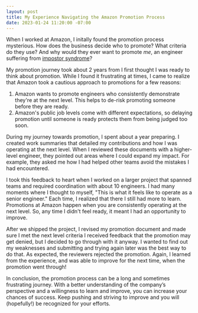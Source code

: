 ```yaml
---
layout: post
title: My Experience Navigating the Amazon Promotion Process
date: 2023-01-24 11:20:00 -07:00
---
```


When I worked at Amazon, I initally found the promotion process mysterious. How
does the business decide who to promote? What criteria do they use? And why
would they ever want to promote *me*, an engineer suffering from [impostor
syndrome](https://www.kevinlondon.com/2015/05/27/impostor-syndrome-and-me)?

My promotion journey took about 2 years from I first thought I was ready to
think about promotion. While I found it frustrating at times,
I came to realize that Amazon took a cautious approach to promotions for a few
reasons:

1. Amazon wants to promote engineers who consistently demonstrate they're at the
   next level. This helps to de-risk promoting someone before they are ready.
2. Amazon's public job levels come with different expectations, so delaying
   promotion until someone is ready protects them from being judged too soon.

During my journey towards promotion, I spent about a year preparing.  I created
work summaries that detailed my contributions and how I was operating at the
next level. When I reviewed these documents with a higher-level engineer, they
pointed out areas where I could expand my impact. For example, they asked me how
I had helped other teams avoid the mistakes I had encountered.

I took this feedback to heart when I worked on a larger project that spanned
teams and required coordination with about 10 engineers. I had many moments
where I thought to myself, "This is what it feels like to operate as a senior
engineer." Each time, I realized that there I still had more to learn.
Promotions at Amazon happen when you are consistently operating at the next
level. So, any time I didn't feel ready, it meant I had an opportunity to
improve.

After we shipped the project, I revised my promotion document and made sure
I met the next level criteria I received feedback that the promotion may get
denied, but I decided to go through with it anyway. I wanted to find out my
weaknesses and submitting and trying again later was the best way to do that. As
expected, the reviewers rejected the promotion. Again, I learned from the
experience, and was able to improve for the next time, when the promotion went
through!

In conclusion, the promotion process can be a long and sometimes frustrating
journey. With a better understanding of the company’s perspective and
a willingness to learn and improve, you can increase your chances of success.
Keep pushing and striving to improve and you will (hopefully!) be recognized for
your efforts.

